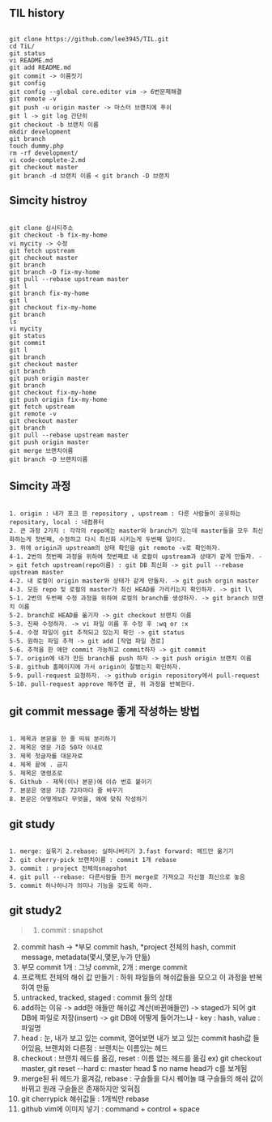 ## TIL history

~~~

git clone https://github.com/lee3945/TIL.git
cd TiL/
git status
vi README.md
git add README.md
git commit -> 이름짓기
git config
git config --global core.editor vim -> 6번문제해결
git remote -v
git push -u origin master -> 마스터 브랜치에 푸쉬
git l -> git log 간단히
git checkout -b 브랜치 이름
mkdir development
git branch
touch dummy.php
rm -rf development/
vi code-complete-2.md
git checkout master
git branch -d 브랜치 이름 < git branch -D 브랜치

~~~

## Simcity histroy

~~~

git clone 심시티주소
git checkout -b fix-my-home
vi mycity -> 수정
git fetch upstream
git checkout master
git branch
git branch -D fix-my-home
git pull --rebase upstream master
git l 
git branch fix-my-home
git l
git checkout fix-my-home
git branch
ls
vi mycity
git status
git commit
git l
git branch
git checkout master
git branch
git push origin master
git branch
git checkout fix-my-home
git push origin fix-my-home
git fetch upstream
git remote -v
git checkout master
git branch
git pull --rebase upstream master
git push origin master
git merge 브랜치이름
git branch -D 브랜치이름

~~~


## Simcity 과정

~~~

1. origin : 내가 포크 뜬 repository , upstream : 다른 사람들이 공유하는 repositary, local : 내컴퓨터
2. 큰 과정 2가지 : 각각의 repo에는 master와 branch가 있는데 master들을 모두 최신화하는게 첫번째, 수정하고 다시 최신화 시키는게 두번째 일이다.
3. 위에 origin과 upstream의 상태 확인을 git remote -v로 확인하자.
4-1. 2번의 첫번째 과정을 위하여 첫번째로 내 로컬이 upstream과 상태가 같게 만들자. -> git fetch upstream(repo이름) : git DB 최신화 -> git pull --rebase upstream master
4-2. 내 로컬이 origin master와 상태가 같게 만들자. -> git push orgin master
4-3. 모든 repo 및 로컬의 master가 최신 HEAD를 가리키는지 확인하자. -> git l\
5-1. 2번의 두번째 수정 과정을 위하여 로컬의 branch를 생성하자. -> git branch 브랜치 이름
5-2. branch로 HEAD를 옮기자 -> git checkout 브랜치 이름
5-3. 진짜 수정하자. -> vi 파일 이름 후 수정 후 :wq or :x
5-4. 수정 파일이 git 추적되고 있는지 확인 -> git status
5-5. 원하는 파일 추적 -> git add [작업 파일 경로]
5-6. 추적을 한 애만 commit 가능하고 commit하자 -> git commit
5-7. origin에 내가 만든 branch를 push 하자 -> git push origin 브랜치 이름
5-8. github 홈페이지에 가서 origin이 잘됐는지 확인하자.
5-9. pull-request 요청하자. -> github origin repository에서 pull-request
5-10. pull-request approve 해주면 끝, 위 과정을 반복한다.

~~~

## git commit message 좋게 작성하는 방법

~~~

1. 제목과 본문을 한 줄 띄워 분리하기
2. 제목은 영문 기준 50자 이내로
3. 제목 첫글자를 대문자로
4. 제목 끝에 . 금지
5. 제목은 명령조로
6. Github - 제목(이나 본문)에 이슈 번호 붙이기
7. 본문은 영문 기준 72자마다 줄 바꾸기
8. 본문은 어떻게보다 무엇을, 왜에 맞춰 작성하기

~~~

## git study

~~~

1. merge: 실묶기 2.rebase: 실하나버리기 3.fast forward: 헤드만 옮기기
2. git cherry-pick 브랜치이름 : commit 1개 rebase
3. commit : project 전체의snapshot
4. git pull --rebase: 다른사람들 한거 merge로 가져오고 자신껄 최신으로 놓음
5. commit 하나하나가 의미나 기능을 갖도록 하라.

~~~

## git study2

> 1. commit : snapshot
2. commit hash -> *부모 commit hash, *project 전체의 hash, commit message, metadata(몇시,몇분,누가 만듦)
3. 부모 commit 1개 :  그냥 commit, 2개 : merge commit
4. 프로젝트 전체의 해쉬 값 만들기 : 하위 파일들의 해쉬값들을 모으고 이 과정을 반복하여 만듦
5. untracked, tracked, staged : commit 들의 상태
6. add하는 이유 -> add한 애들만 해쉬값 계산(바뀐애들만) -> staged가 되어 git DB에 파일로 저장(insert) -> git DB에 어떻게 들어가느냐 - key : hash, value :  파일명
7. head : 눈, 내가 보고 있는 commit, 열어보면 내가 보고 있는 commit hash값 들어있음, 브랜치와 다른점 : 브랜치는 이름있는 헤드
8. checkout : 브랜치 헤드를 옮김, reset : 이름 없는 헤드를 옮김 ex) git checkout master, git reset --hard c: master head $ no name head가 c를 보게됨
9. merge된 뒤 헤드가 옮겨감, rebase : 구슬들을 다시 꿰어놀 떄 구슬들의 해쉬 값이 바뀌고 원래 구슬들은 존재하지만 잊혀짐
10. git cherrypick 해쉬값들 : 1개씩만 rebase
11. github vim에 이미지 넣기 : command + control + space
